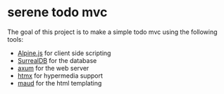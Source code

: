 # serene todo mvc

The goal of this project is to make a simple todo mvc using the following tools:
- [Alpine.js](https://alpinejs.dev/) for client side scripting
- [SurrealDB](https://surrealdb.com/) for the database
- [axum](https://github.com/tokio-rs/axum) for the web server
- [htmx](https://htmx.org/) for hypermedia support
- [maud](https://maud.lambda.xyz/) for the html templating

